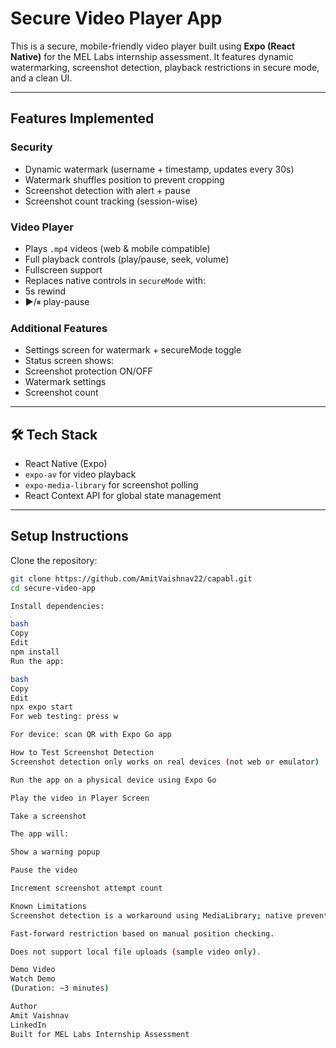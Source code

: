 # Secure Video Player App

This is a secure, mobile-friendly video player built using **Expo (React Native)** for the MEL Labs internship assessment. It features dynamic watermarking, screenshot detection, playback restrictions in secure mode, and a clean UI.

---

## Features Implemented

###  Security
-  Dynamic watermark (username + timestamp, updates every 30s)
-  Watermark shuffles position to prevent cropping
-  Screenshot detection with alert + pause
-  Screenshot count tracking (session-wise)

###  Video Player
-  Plays `.mp4` videos (web & mobile compatible)
-  Full playback controls (play/pause, seek, volume)
-  Fullscreen support
-  Replaces native controls in `secureMode` with:
  - 5s rewind
  - ▶/⏸ play-pause

### Additional Features
-  Settings screen for watermark + secureMode toggle
-  Status screen shows:
  - Screenshot protection ON/OFF
  - Watermark settings
  - Screenshot count

---

## 🛠 Tech Stack

- React Native (Expo)
- `expo-av` for video playback
- `expo-media-library` for screenshot polling
- React Context API for global state management

---

##  Setup Instructions

Clone the repository:

```bash
git clone https://github.com/AmitVaishnav22/capabl.git
cd secure-video-app

Install dependencies:

bash
Copy
Edit
npm install
Run the app:

bash
Copy
Edit
npx expo start
For web testing: press w

For device: scan QR with Expo Go app

How to Test Screenshot Detection
Screenshot detection only works on real devices (not web or emulator)

Run the app on a physical device using Expo Go

Play the video in Player Screen

Take a screenshot

The app will:

Show a warning popup

Pause the video

Increment screenshot attempt count

Known Limitations
Screenshot detection is a workaround using MediaLibrary; native prevention is not possible on Expo.

Fast-forward restriction based on manual position checking.

Does not support local file uploads (sample video only).

Demo Video
Watch Demo
(Duration: ~3 minutes)

Author
Amit Vaishnav
LinkedIn
Built for MEL Labs Internship Assessment
